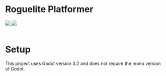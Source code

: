 # Roguelite Platformer

<a href="https://godotengine.org/">
    <img src="https://img.shields.io/badge/Godot v3.2-black?style=for-the-badge&logo=Godot-Engine"/>
</a>
<a href="https://godotengine.org/">
    <img src="https://img.shields.io/badge/License-MIT-black?style=for-the-badge&logo=Open-Source-Initiative"/>
</a>

<br>
<br>



# Setup
This project uses Godot version 3.2 and does not require the mono version of Godot.